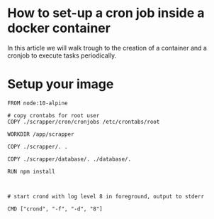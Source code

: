 # How to set-up a cron job inside a docker container

In this article we will walk trough to the creation of a container and a cronjob to execute tasks periodically.

# Setup your image
```
FROM node:10-alpine

# copy crontabs for root user
COPY ./scrapper/cron/cronjobs /etc/crontabs/root  

WORKDIR /app/scrapper

COPY ./scrapper/. .

COPY ./scrapper/database/. ./database/.

RUN npm install

  

# start crond with log level 8 in foreground, output to stderr

CMD ["crond", "-f", "-d", "8"]
```
<!--stackedit_data:
eyJoaXN0b3J5IjpbLTEzMjUzOTQwMTMsLTE0NzY4OTM2OTksNz
MwOTk4MTE2XX0=
-->
